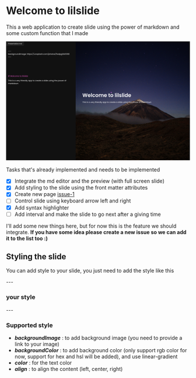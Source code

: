 # Welcome to lilslide

This a web application to create slide using the power of markdown and some custom function that I made

![lilslide](slider.png)

Tasks that's already implemented and needs to be implemented

- [x] Integrate the md editor and the preview (with full screen slide)
- [x] Add styling to the slide using the front matter attributes
- [x] Create new page [issue-1](https://github.com/judicaelandria/lilslide/issues/1)
- [ ] Control slide using keyboard arrow left and right
- [x] Add syntax highlighter
- [ ] Add interval and make the slide to go next after a giving time

I'll add some new things here, but for now this is the feature we should integrate.
**If you have some idea please create a new issue so we can add it to the list too :)**

## Styling the slide

You can add style to your slide, you just need to add the style like this

\---

### your style

\---

### Supported style

- **_backgroundImage_** : to add background image (you need to provide a link to your image)
- **_backgroundColor_** : to add background color (only support rgb color for now, support for hex and hsl will be added), and use linear-gradient
- **_color_** : for the text color
- **_align_** : to align the content (left, center, right)
